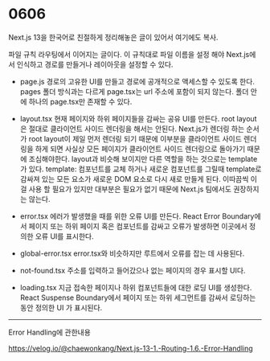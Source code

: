 # 0606

Next.js 13을 한국어로 친절하게 정리해놓은 글이 있어서 여기에도 복사.

파일 규칙
라우팅에서 이어지는 글이다. 이 규칙대로 파일 이름을 설정 해야 Next.js에서 인식하고 경로를 만들거나 레이아웃을 설정할 수 있다.

- page.js
  경로의 고유한 UI를 만들고 경로에 공개적으로 액세스할 수 있도록 한다.
  pages 폴더 방식과는 다르게 page.tsx는 url 주소에 포함이 되지 않는다.
  폴더 안에 하나의 page.tsx만 존재할 수 있다.

- layout.tsx
  현재 페이지와 하위 페이지들을 감싸는 공유 UI를 만든다.
  root layout은 절대로 클라이언트 사이드 렌더링을 해서는 안된다. Next.js가 렌더링 하는 순서가 root layout이 제일 먼저 렌더링 되기 때문에 이부분을 클라이언트 사이드 렌더링을 하게 되면 사실상 모든 페이지가 클라이언트 사이드 렌더링으로 돌아가기 때문에 조심해야한다.
  layout과 비슷해 보이지만 다른 역할을 하는 것으로는 template가 있다.
  template: 컴포넌트를 교체 하거나 새로운 컴포넌트를 그릴때 template로 감싸져 있는 모든 요소가 새로운 DOM 요소로 다시 새로 만들게 된다. 이따끔씩 이걸 사용 할 필요가 있지만 대부분은 필요가 없기 때문에 Next.js 팀에서도 권장하지는 않는다.

- error.tsx
  에러가 발생했을 때를 위한 오류 UI를 만든다.
  React Error Boundary에서 페이지 또는 하위 페이지 혹은 컴포넌트를 감싸고 오류가 발생하면 이곳에서 정의한 오류 UI를 표시한다.

- global-error.tsx
  error.tsx와 비슷하지만 루트에서 오류를 잡는 데 사용된다.

- not-found.tsx
  주소를 입력하고 들어갔으나 없는 페이지의 경우 표시할 UI다.

- loading.tsx
  지금 접속한 페이지나 하위 컴포넌트들에 대한 로딩 UI를 생성한다.
  React Suspense Boundary에서 페이지 또는 하위 세그먼트를 감싸서 로딩하는 동안 정의한 UI 가 표시된다.

---

Error Handling에 관한내용

https://velog.io/@chaewonkang/Next.js-13-1.-Routing-1.6.-Error-Handling
